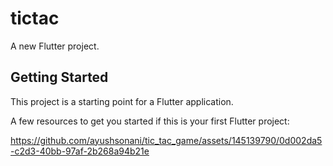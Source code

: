 # tictac

A new Flutter project.

## Getting Started

This project is a starting point for a Flutter application.

A few resources to get you started if this is your first Flutter project:




https://github.com/ayushsonani/tic_tac_game/assets/145139790/0d002da5-c2d3-40bb-97af-2b268a94b21e

